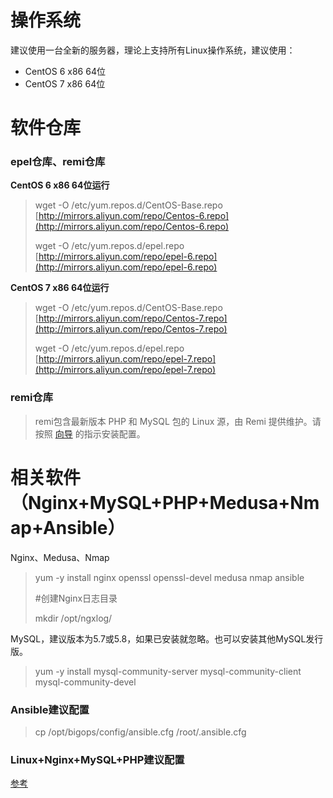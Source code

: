 # 操作系统

建议使用一台全新的服务器，理论上支持所有Linux操作系统，建议使用：

* CentOS 6 x86 64位
* CentOS 7 x86 64位

# 软件仓库

### epel仓库、remi仓库

**CentOS 6 x86 64位运行**

> wget -O /etc/yum.repos.d/CentOS-Base.repo [http://mirrors.aliyun.com/repo/Centos-6.repo](http://mirrors.aliyun.com/repo/Centos-6.repo)
>
> wget -O /etc/yum.repos.d/epel.repo [http://mirrors.aliyun.com/repo/epel-6.repo](http://mirrors.aliyun.com/repo/epel-6.repo)

**CentOS 7 x86 64位运行**

> wget -O /etc/yum.repos.d/CentOS-Base.repo [http://mirrors.aliyun.com/repo/Centos-7.repo](http://mirrors.aliyun.com/repo/Centos-7.repo)
>
> wget -O /etc/yum.repos.d/epel.repo [http://mirrors.aliyun.com/repo/epel-7.repo](http://mirrors.aliyun.com/repo/epel-7.repo)

### **remi仓库**

> remi包含最新版本 PHP 和 MySQL 包的 Linux 源，由 Remi 提供维护。请按照 [向导](https://rpms.remirepo.net/wizard/ "向导") 的指示安装配置。

# 相关软件（Nginx+MySQL+PHP+Medusa+Nmap+Ansible）

Nginx、Medusa、Nmap

> yum -y install nginx openssl openssl-devel medusa nmap ansible
>
> \#创建Nginx日志目录
>
> mkdir /opt/ngxlog/



MySQL，建议版本为5.7或5.8，如果已安装就忽略。也可以安装其他MySQL发行版。

> yum -y install mysql-community-server mysql-community-client mysql-community-devel

### Ansible**建议配置**

> cp /opt/bigops/config/ansible.cfg /root/.ansible.cfg

### Linux+Nginx+MySQL+PHP**建议配置**

[参考](https://github.com/yunweibang/bigops-LNMP-config)

